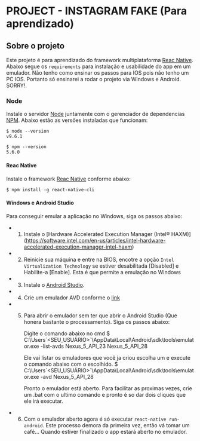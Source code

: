 # PROJECT - INSTAGRAM FAKE (Para aprendizado)

## Sobre o projeto
  Este projeto é para aprendizado do framework multiplataforma [Reac Native](https://facebook.github.io/react-native/docs/getting-started).
  Abaixo segue os `requirements` para instalação e usabilidade do app em um emulador. Não tenho como ensinar os passos para IOS pois não tenho um PC IOS.
  Portanto só ensinarei a rodar o projeto via Windows e Android. SORRY!.

### Node

Instale o servidor [Node](http://nodejs.org/) juntamente com o gerenciador de dependencias [NPM](https://npmjs.org/).
Abaixo estão as versões instaladas que funcionam:

    $ node --version
    v9.6.1

    $ npm --version
    5.6.0

#### Reac Native

Instale o framework [Reac Native](https://facebook.github.io/react-native/docs/getting-started) conforme abaixo:

    $ npm install -g react-native-cli

#### Windows e Android Studio

Para conseguir emular a aplicação no Windows, siga os passos abaixo:

- 1. Instale o [Hardware Accelerated Execution Manager (Intel® HAXM)] (https://software.intel.com/en-us/articles/intel-hardware-accelerated-execution-manager-intel-haxm)
- 2. Reinicie sua máquina e entre na BIOS, encotre a opção `Intel Virtualization Technology` se estiver desabilitada [Disabled] e Habilite-a [Enable]. Esta é que permite a emulação no Windows
- 3. Instale o [Android Studio](https://developer.android.com/studio/).
- 4. Crie um emulador AVD conforme o [link](https://developer.android.com/studio/run/managing-avds?hl=pt-br)
- 5. Para abrir o emulador sem ter que abrir o Android Studio (Que honera bastante o processamento). Siga os passos abaixo:
      
      Digite o comando abaixo no cmd
      $ C:\Users\`<SEU_USUÁRIO>`\AppData\Local\Android\sdk\tools\emulator.exe -list-avds
      Nexus_5_API_23
      Nexus_5_API_28
      
      Ele vai listar os emuladores que você ja criou escolha um e execute o comando abaixo com o escolhido.
      $ C:\Users\`<SEU_USUÁRIO>`\AppData\Local\Android\sdk\tools\emulator.exe -avd Nexus_5_API_28
      
      Pronto o emulador está aberto. Para facilitar as proximas vezes, crie um .bat com o ultimo comando e pronto é so dar dois cliques que ele irá executar.
    
- 6. Com o emulador aberto agora é só executar `react-native run-android`. Este processo demora da primeira vez, então vá tomar um café... Quando estiver finalizado o app estará aberto no emulador.
    
